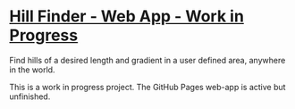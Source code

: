 # [Hill Finder - Web App - Work in Progress](https://dynamicduck.github.io/Hill-Finder/)

Find hills of a desired length and gradient in a user defined area, anywhere in the world.


This is a work in progress project. The GitHub Pages web-app is active but unfinished.
